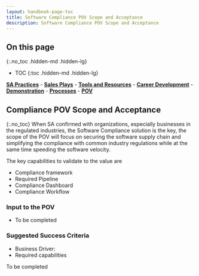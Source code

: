 ```yaml
---
layout: handbook-page-toc
title: Software Compliance POV Scope and Acceptance
description: Software Compliance POV Scope and Acceptance
---
```

## On this page
{:.no_toc .hidden-md .hidden-lg}

- TOC
{:toc .hidden-md .hidden-lg}

[**SA Practices**](/handbook/customer-success/solutions-architects/sa-practices/) - [**Sales Plays**](/handbook/customer-success/solutions-architects/sales-plays/) - [**Tools and Resources**](/handbook/customer-success/solutions-architects/tools-and-resources/) - [**Career Development**](/handbook/customer-success/solutions-architects/career-development/) - [**Demonstration**](/handbook/customer-success/solutions-architects/demonstrations/) - [**Processes**](/handbook/customer-success/solutions-architects/processes/)  - [**POV**](/handbook/customer-success/solutions-architects/tools-and-resources/pov/)

## Compliance POV Scope and Acceptance
{:.no_toc}
When SA confirmed with organizations, especially businesses in the regulated industries, the Software Compliance solution is the key, the scope of the POV will focus on securing the software supply chain and simplifying the compliance with common industry regulations while at the same time speeding the software velocity.

The key capabilities to validate to the value are
- Compliance framework
- Required Pipeline
- Compliance Dashboard
- Compliance Workflow

### Input to the POV

- To be completed

### Suggested Success Criteria
- Business Driver: 
- Required capabilities 

To be completed





